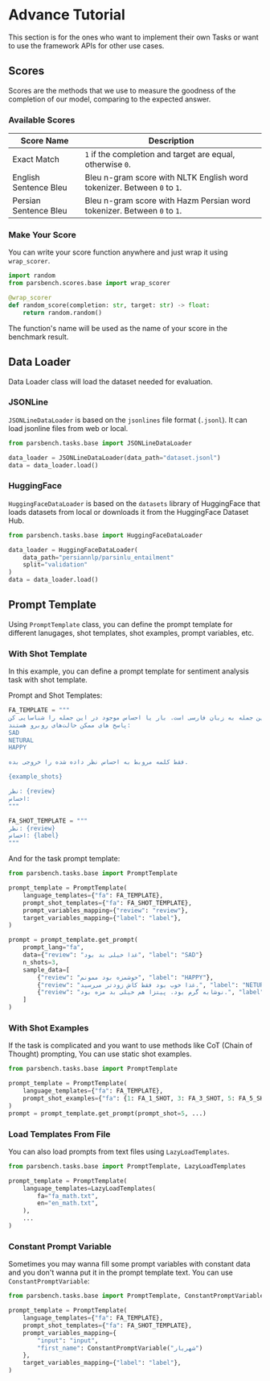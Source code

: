# Advance Tutorial

This section is for the ones who want to implement their own Tasks or want to use the framework APIs for other use cases.

## Scores

Scores are the methods that we use to measure the goodness of the completion of our model, comparing to the expected answer.

### Available Scores

| Score Name            | Description                                                             |
|-----------------------|-------------------------------------------------------------------------|
| Exact Match           | `1` if the completion and target are equal, otherwise `0`.              |
| English Sentence Bleu | Bleu n-gram score with NLTK English word tokenizer. Between `0` to `1`. |
| Persian Sentence Bleu | Bleu n-gram score with Hazm Persian word tokenizer. Between `0` to `1`. |

### Make Your Score

You can write your score function anywhere and just wrap it using `wrap_scorer`.

```python
import random
from parsbench.scores.base import wrap_scorer

@wrap_scorer
def random_score(completion: str, target: str) -> float:
    return random.random()
```

The function's name will be used as the name of your score in the benchmark result.

## Data Loader

Data Loader class will load the dataset needed for evaluation.

### JSONLine

`JSONLineDataLoader` is based on the `jsonlines` file format (`.jsonl`). It can load jsonline files from web or local.

```python
from parsbench.tasks.base import JSONLineDataLoader

data_loader = JSONLineDataLoader(data_path="dataset.jsonl")
data = data_loader.load()
```

### HuggingFace

`HuggingFaceDataLoader` is based on the `datasets` library of HuggingFace that loads datasets from local or downloads it from the HuggingFace Dataset Hub.

```python
from parsbench.tasks.base import HuggingFaceDataLoader

data_loader = HuggingFaceDataLoader(
    data_path="persiannlp/parsinlu_entailment"
    split="validation"
)
data = data_loader.load()
```

## Prompt Template

Using `PromptTemplate` class, you can define the prompt template for different lanugages, shot templates, shot examples, prompt variables, etc.

### With Shot Template

In this example, you can define a prompt template for sentiment analysis task with shot template.

Prompt and Shot Templates:

```python
FA_TEMPLATE = """
جمله زیر نظر یک شخص است. این جمله به زبان فارسی است. بار یا احساس موجود در این جمله را شناسایی کن.
پاسخ‌ های ممکن حالت‌های روبرو هستند:
SAD
NETURAL
HAPPY

فقط کلمه مروبط به احساس نظر داده شده را خروجی بده.

{example_shots}

نظر: {review}
احساس:
"""

FA_SHOT_TEMPLATE = """
نظر: {review}
احساس: {label}
"""
```

And for the task prompt template:

```python
from parsbench.tasks.base import PromptTemplate

prompt_template = PromptTemplate(
    language_templates={"fa": FA_TEMPLATE},
    prompt_shot_templates={"fa": FA_SHOT_TEMPLATE},
    prompt_variables_mapping={"review": "review"},
    target_variables_mapping={"label": "label"},
)

prompt = prompt_template.get_prompt(
    prompt_lang="fa",
    data={"review": "غذا خیلی بد بود", "label": "SAD"}
    n_shots=3,
    sample_data=[
        {"review": "خوشمزه بود ممونم", "label": "HAPPY"},
        {"review": "غذا خوب بود فقط کاش زودتر می‌رسید.", "label": "NETURAL"},
        {"review": "نوشابه گرم بود. پیتزا هم خیلی بد مزه بود.", "label": "SAD"}
    ]
)
```

### With Shot Examples

If the task is complicated and you want to use methods like CoT (Chain of Thought) prompting,
You can use static shot examples.

```python
from parsbench.tasks.base import PromptTemplate

prompt_template = PromptTemplate(
    language_templates={"fa": FA_TEMPLATE},
    prompt_shot_examples={"fa": {1: FA_1_SHOT, 3: FA_3_SHOT, 5: FA_5_SHOT}}
)
prompt = prompt_template.get_prompt(prompt_shot=5, ...)
```

### Load Templates From File

You can also load prompts from text files using `LazyLoadTemplates`.

```python
from parsbench.tasks.base import PromptTemplate, LazyLoadTemplates

prompt_template = PromptTemplate(
    language_templates=LazyLoadTemplates(
        fa="fa_math.txt",
        en="en_math.txt",
    ),
    ...
)
```

### Constant Prompt Variable

Sometimes you may wanna fill some prompt variables with constant data and you don't wanna put it in the prompt template text. You can use `ConstantPromptVariable`:

```python
from parsbench.tasks.base import PromptTemplate, ConstantPromptVariable

prompt_template = PromptTemplate(
    language_templates={"fa": FA_TEMPLATE},
    prompt_shot_templates={"fa": FA_SHOT_TEMPLATE},
    prompt_variables_mapping={
        "input": "input",
        "first_name": ConstantPromptVariable("شهریار")
    },
    target_variables_mapping={"label": "label"},
)
```
